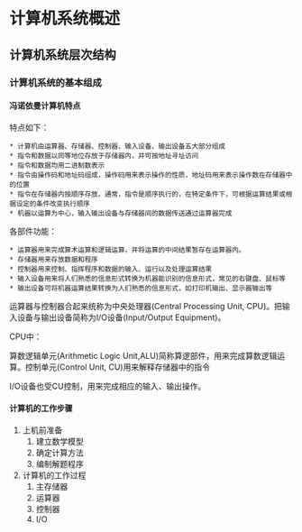 # 计算机系统概述

## 计算机系统层次结构

### 计算机系统的基本组成

#### 冯诺依曼计算机特点

特点如下：

    * 计算机由运算器、存储器、控制器、输入设备、输出设备五大部分组成
    * 指令和数据以同等地位存放于存储器内，并可按地址寻址访问
    * 指令和数据均用二进制数表示
    * 指令由操作码和地址码组成，操作码用来表示操作的性质，地址码用来表示操作数在存储器中的位置
    * 指令在存储器内按顺序存放。通常，指令是顺序执行的，在特定条件下，可根据运算结果或根据设定的条件改变执行顺序
    * 机器以运算为中心，输入输出设备与存储器间的数据传送通过运算器完成

各部件功能：

    * 运算器用来完成算术运算和逻辑运算，并将运算的中间结果暂存在运算器内。
    * 存储器用来存放数据和程序
    * 控制器用来控制、指挥程序和数据的输入、运行以及处理运算结果
    * 输入设备用来将人们熟悉的信息形式转换为机器能识别的信息形式，常见的右键盘、鼠标等
    * 输出设备可将机器运算结果转换为人们熟悉的信息形式，如打印机输出、显示器输出等

运算器与控制器合起来统称为中央处理器(Central Processing Unit, CPU)。把输入设备与输出设备简称为I/O设备(Input/Output Equipment)。

CPU中：

算数逻辑单元(Arithmetic Logic Unit,ALU)简称算逻部件，用来完成算数逻辑运算。控制单元(Control Unit, CU)用来解释存储器中的指令

I/O设备也受CU控制，用来完成相应的输入、输出操作。

#### 计算机的工作步骤

1. 上机前准备
    1. 建立数学模型
    2. 确定计算方法
    3. 编制解题程序
2. 计算机的工作过程
    1. 主存储器
    2. 运算器
    3. 控制器
    4. I/O

